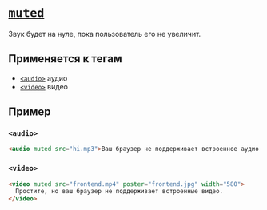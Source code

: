 # [`muted`](../index.md)

Звук будет на нуле, пока пользователь его не увеличит.

## Применяется к тегам

- [`<audio>`](../Tags/audio.md) аудио
- [`<video>`](../Tags/video.md) видео

## Пример

### `<audio>`

```html
<audio muted src="hi.mp3">Ваш браузер не поддерживает встроенное аудио.</audio>
```

### `<video>`

```html
<video muted src="frontend.mp4" poster="frontend.jpg" width="580">
  Простите, но ваш браузер не поддерживает встроенные видео.
</video>
```
